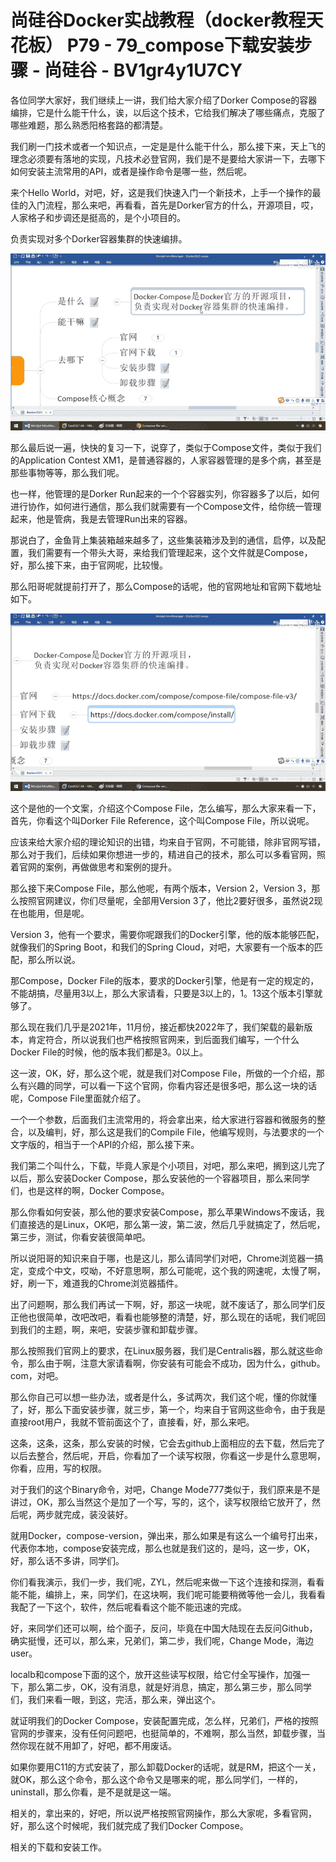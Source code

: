 # 尚硅谷Docker实战教程（docker教程天花板） P79 - 79_compose下载安装步骤 - 尚硅谷 - BV1gr4y1U7CY

各位同学大家好，我们继续上一讲，我们给大家介绍了Dorker Compose的容器编排，它是什么能干什么，诶，以后这个技术，它给我们解决了哪些痛点，克服了哪些难题，那么熟悉阳格套路的都清楚。

我们刷一门技术或者一个知识点，一定是是什么能干什么，那么接下来，天上飞的理念必须要有落地的实现，凡技术必登官网，我们是不是要给大家讲一下，去哪下如何安装主流常用的API，或者是操作命令是哪一些，然后呢。

来个Hello World，对吧，好，这是我们快速入门一个新技术，上手一个操作的最佳的入门流程，那么来吧，再看看，首先是Dorker官方的什么，开源项目，哎，人家格子和步调还是挺高的，是个小项目的。

负责实现对多个Dorker容器集群的快速编排。

![](img/0268cc54c22857409ced5bccad8c9c7d_1.png)

那么最后说一遍，快快的复习一下，说穿了，类似于Compose文件，类似于我们的Application Contest XM1，是普通容器的，人家容器管理的是多个病，甚至是那些事物等等，那么我们呢。

也一样，他管理的是Dorker Run起来的一个个容器实列，你容器多了以后，如何进行协作，如何进行通信，那么我们就需要有一个Compose文件，给你统一管理起来，他是管病，我是去管理Run出来的容器。

那说白了，金鱼背上集装箱越来越多了，这些集装箱涉及到的通信，启停，以及配置，我们需要有一个带头大哥，来给我们管理起来，这个文件就是Compose，好，那么接下来，由于官网呢，比较慢。

那么阳哥呢就提前打开了，那么Compose的话呢，他的官网地址和官网下载地址如下。

![](img/0268cc54c22857409ced5bccad8c9c7d_3.png)

这个是他的一个文案，介绍这个Compose File，怎么编写，那么大家来看一下，首先，你看这个叫Dorker File Reference，这个叫Compose File，所以说呢。

应该来给大家介绍的理论知识的出错，均来自于官网，不可能错，除非官网写错，那么对于我们，后续如果你想进一步的，精进自己的技术，那么可以多看官网，照着官网的案例，再做做思考和案例的提升。

那么接下来Compose File，那么他呢，有两个版本，Version 2，Version 3，那么按照官网建议，你们尽量呢，全部用Version 3了，他比2要好很多，虽然说2现在也能用，但是呢。

Version 3，他有一个要求，需要你呢跟我们的Docker引擎，他的版本能够匹配，就像我们的Spring Boot，和我们的Spring Cloud，对吧，大家要有一个版本的匹配，那么所以说。

那Compose，Docker File的版本，要求的Docker引擎，他是有一定的规定的，不能胡搞，尽量用3以上，那么大家请看，只要是3以上的，1。13这个版本引擎就够了。

那么现在我们几乎是2021年，11月份，接近都快2022年了，我们架载的最新版本，肯定符合，所以说我们也严格按照官网来，到后面我们编写，一个什么Docker File的时候，他的版本我们都是3。0以上。

这一波，OK，好，那么这个呢，就是我们对Compose File，所做的一个介绍，那么有兴趣的同学，可以看一下这个官网，你看内容还是很多吧，那么这一块的话呢，Compose File里面就介绍了。

一个一个参数，后面我们主流常用的，将会拿出来，给大家进行容器和微服务的整合，以及编判，好，那么这是我们的Compile File，他编写规则，与法要求的一个文字版的，相当于一个API的介绍，那么接下来。

我们第二个叫什么，下载，毕竟人家是个小项目，对吧，那么来吧，搁到这儿完了以后，那么安装Docker Compose，那么安装他的一个容器项目，那么来同学们，也是这样的啊，Docker Compose。

那么你看如何安装，那么他的要求安装Compose，那么苹果Windows不废话，我们直接选的是Linux，OK吧，那么第一波，第二波，然后几乎就搞定了，然后呢，第三步，测试，你看安装很简单吧。

所以说阳哥的知识来自于哪，也是这儿，那么请同学们对吧，Chrome浏览器一搞定，变成个中文，哎呦，不好意思啊，那么可能呢，这个我的网速呢，太慢了啊，好，刷一下，难道我的Chrome浏览器插件。

出了问题啊，那么我们再试一下啊，好，那这一块呢，就不废话了，那么同学们反正他也很简单，改吧改吧，看看也能够整的清楚，好，那么现在的话呢，我们呢回到我们的主题，啊，来吧，安装步骤和卸载步骤。

那么按照我们官网上的要求，在Linux服务器，我们是Centralis器，那么就这些命令，那么由于啊，注意大家请看啊，你安装有可能会不成功，因为什么，github。com，对吧。

那么你自己可以想一些办法，或者是什么，多试两次，我们这个呢，懂的你就懂了，好，那么下面安装步骤，就三步，第一个，均来自于官网这些命令，由于我是直接root用户，我就不管前面这个了，直接看，好，那么来吧。

这条，这条，这条，那么安装的时候，它会去github上面相应的去下载，然后完了以后去整合，然后呢，开启，你看加了一个读写权限，你看这一步是什么意思啊，你看，应用，写的权限。

对于我们的这个Binary命令，对吧，Change Mode777类似于，我们原来是不是讲过，OK，那么当然这个是加了一个写，写的，这个，读写权限给它放开了，然后呢，两步就完成，装没装好。

就用Docker，compose-version，弹出来，那么如果是有这么一个编号打出来，代表你本地，compose安装完成，那么也就是我们这的，是吗，这一步，OK，好，那么话不多讲，同学们。

你们看我演示，我们一步，我们呢，ZYL，然后呢来做一下这个连接和探测，看看能不能，编排上，来，同学们，在这块啊，我们呢可能要稍微等他一会儿，我看看我配了一下这个，软件，然后呢看看这个能不能迅速的完成。

好，来同学们还可以啊，给个面子，反问，毕竟在中国大陆现在去反问Github，确实挺慢，还可以，那么来，兄弟们，第二步，我们呢，Change Mode，海边user。

localb和compose下面的这个，放开这些读写权限，给它付全写操作，加强一下，那么第二步，OK，没有消息，就是好消息，搞定，那么第三步，那么同学们，我们来看一眼，到这，完活，那么来，弹出这个。

就证明我们的Docker Compose，安装配置完成，怎么样，兄弟们，严格的按照官网的步骤来，没有任何问题吧，也挺简单的，不难啊，那么当然，卸载步骤，当然你现在就不用卸了，好吧，都不用废话。

如果你要用C11的方式安装了，那么卸载Docker的话呢，就是RM，把这个一关，就OK，那么这个命令，那么这个命令又是哪来的呢，那么同学们，一样的，uninstall，那么你看，是不是就是这一端。

相关的，拿出来的，好吧，所以说严格按照官网操作，那么大家呢，多看官网，好，那么这个时候呢，我们就完成了我们Docker Compose。

相关的下载和安装工作。